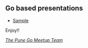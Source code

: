 Go based presentations
----------------------

* [Sample](http://talks.godoc.org/github.com/lagomeetup/talks/2014/gorilla.slide)

Enjoy!!

[*The Pune Go Meetup Team*](http://www.meetup.com/Golang-Pune/)
